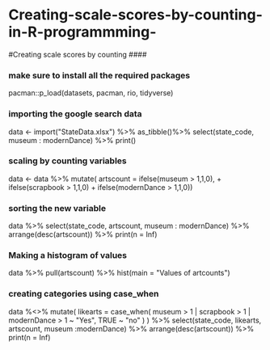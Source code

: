 # Creating-scale-scores-by-counting-in-R-programmming-
#Creating scale scores by counting ####
### make sure to install all the required packages 
pacman::p_load(datasets, pacman, rio, tidyverse)

### importing the google search data 
data <- import("StateData.xlsx") %>% as_tibble()%>%
  select(state_code, museum : modernDance) %>% print()

### scaling by counting variables 
data <- data %>% mutate(
  artscount = 
    ifelse(museum > 1,1,0), +
    ifelse(scrapbook > 1,1,0) +
    ifelse(modernDance > 1,1,0))

### sorting the new variable
data %>% select(state_code, artscount, museum : modernDance) %>% 
  arrange(desc(artscount)) %>% print(n = Inf)


### Making a histogram of values 
data %>% pull(artscount) %>% hist(main = "Values of artcounts")


### creating categories using case_when 
data %<>% mutate(
  likearts = case_when(
    museum > 1 | scrapbook > 1 | modernDance > 1 ~ "Yes",
    TRUE ~ "no"
  )
) %>% 
  select(state_code, likearts, artscount, museum :modernDance) %>%
  arrange(desc(artscount)) %>% print(n = Inf)
